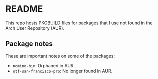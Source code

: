 # README

This repo hosts PKGBUILD files for packages that I use not found in the Arch User Repository (AUR).

## Package notes

These are important notes on some of the packages:

- `nomino-bin`: Orphaned in AUR.
- `otf-san-francisco-pro`: No longer found in AUR.

